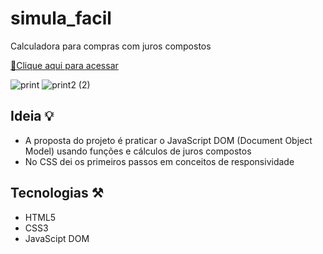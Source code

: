 # simula_facil
Calculadora para compras com juros compostos

[🔗Clique aqui para acessar](https://arthurmousinho.github.io/simula_facil/)

![print](https://user-images.githubusercontent.com/102264203/198856923-df56654c-be15-4376-b2f9-0fbd273de9cb.png)
![print2 (2)](https://user-images.githubusercontent.com/102264203/198858237-0c029ac2-dc48-4e36-ab08-4a126fec1663.png)


## Ideia 💡

- A proposta do projeto é praticar o JavaScript DOM (Document Object Model) usando funções e cálculos de juros compostos 
- No CSS dei os primeiros passos em conceitos de responsividade 

## Tecnologias ⚒️
- HTML5
- CSS3
- JavaScipt DOM
